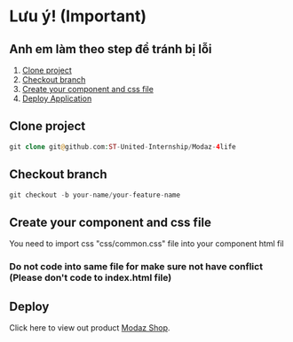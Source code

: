 # Lưu ý! (Important)

## Anh em làm theo step để tránh bị lỗi

1. [Clone project][clone-project]
2. [Checkout branch][checkout-branch]
3. [Create your component and css file][create-component]
4. [Deploy Application][deploy-app]

## Clone project

```php
git clone git@github.com:ST-United-Internship/Modaz-4life
```

## Checkout branch

```php
git checkout -b your-name/your-feature-name
```

## Create your component and css file

You need to import css "css/common.css" file into your component html fil

### Do not code into same file for make sure not have conflict (Please don't code to index.html file)

## Deploy

Click here to view out product [Modaz Shop](https://modaz-4life.vercel.app "Click to view page").

[clone-project]: #clone-project
[checkout-branch]: #checkout-branch
[create-component]: #create-your-component-and-css-file
[deploy-app]: #deploy
